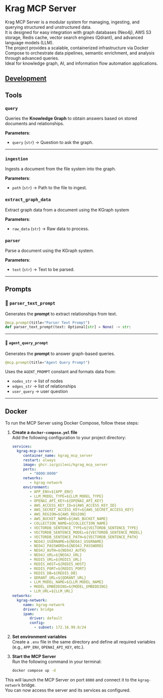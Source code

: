 # Krag MCP Server

Krag MCP Server is a modular system for managing, ingesting, and querying structured and unstructured data.  
It is designed for easy integration with graph databases (Neo4j), AWS S3 storage, Redis cache, vector search engines (Qdrant), and advanced language models (LLM).  
The project provides a scalable, containerized infrastructure via Docker Compose to orchestrate data pipelines, semantic enrichment, and analysis through advanced queries.  
Ideal for knowledge graph, AI, and information flow automation applications.

## [Development](DEV.md)

## **Tools**

### `query`

Queries the **Knowledge Graph** to obtain answers based on stored documents and relationships.

**Parameters**:

* `query` (`str`) → Question to ask the graph.

---

### `ingestion`

Ingests a document from the file system into the graph.

**Parameters**:

* `path` (`str`) → Path to the file to ingest.


###  `extract_graph_data`

Extract graph data from a document using the KGraph system

**Parameters**:

* `raw_data` (`str`) → Raw data to process.

###  `parser`

Parse a document using the KGraph system.

**Parameters**:

* `text` (`str`) → Text to be parsed.

---

## **Prompts**

### 📜 `parser_text_prompt`

Generates the **prompt** to extract relationships from text.

```python
@mcp.prompt(title="Parser Text Prompt")
def parser_text_prompt(text: Optional[str] = None) -> str:
```

---

#### 🤖 `agent_query_prompt`

Generates the **prompt** to answer graph-based queries.

```python
@mcp.prompt(title="Agent Query Prompt")
```

Uses the `AGENT_PROMPT` constant and formats data from:

* `nodes_str` → list of nodes
* `edges_str` → list of relationships
* `user_query` → user question

---

## Docker

To run the MCP Server using Docker Compose, follow these steps:

1. **Create a `docker-compose.yml` file**  
    Add the following configuration to your project directory:

    ```yaml
    services:
      kgrag-mcp-server:
         container_name: kgrag_mcp_server
         restart: always
         image: ghcr.io/gzileni/kgrag_mcp_server
         ports:
            - "8000:8000"
         networks:
            - kgrag-network
         environment:
            - APP_ENV=${APP_ENV}
            - LLM_MODEL_TYPE=${LLM_MODEL_TYPE}
            - OPENAI_API_KEY=${OPENAI_API_KEY}
            - AWS_ACCESS_KEY_ID=${AWS_ACCESS_KEY_ID}
            - AWS_SECRET_ACCESS_KEY=${AWS_SECRET_ACCESS_KEY}
            - AWS_REGION=${AWS_REGION}
            - AWS_BUCKET_NAME=${AWS_BUCKET_NAME}
            - COLLECTION_NAME=${COLLECTION_NAME}
            - VECTORDB_SENTENCE_TYPE=${VECTORDB_SENTENCE_TYPE}
            - VECTORDB_SENTENCE_MODEL=${VECTORDB_SENTENCE_MODEL}
            - VECTORDB_SENTENCE_PATH=${VECTORDB_SENTENCE_PATH}
            - NEO4J_USERNAME=${NEO4J_USERNAME}
            - NEO4J_PASSWORD=${NEO4J_PASSWORD}
            - NEO4J_AUTH=${NEO4J_AUTH}
            - NEO4J_URL=${NEO4J_URL}
            - REDIS_URL=${REDIS_URL}
            - REDIS_HOST=${REDIS_HOST}
            - REDIS_PORT=${REDIS_PORT}
            - REDIS_DB=${REDIS_DB}
            - QDRANT_URL=${QDRANT_URL}
            - LLM_MODEL_NAME=${LLM_MODEL_NAME}
            - MODEL_EMBEDDING=${MODEL_EMBEDDING}
            - LLM_URL=${LLM_URL}
    networks:
      kgrag-network:
         name: kgrag-network
         driver: bridge
         ipam:
            driver: default
            config:
              - subnet: 172.16.99.0/24
    ```

2. **Set environment variables**  
    Create a `.env` file in the same directory and define all required variables (e.g., `APP_ENV`, `OPENAI_API_KEY`, etc.).

3. **Start the MCP Server**  
    Run the following command in your terminal:

    ```bash
    docker compose up -d
    ```

This will launch the MCP Server on port `8000` and connect it to the `kgrag-network` bridge.  
You can now access the server and its services as configured.


